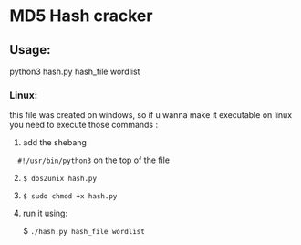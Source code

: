 # MD5 Hash cracker

## Usage:
 python3 hash.py hash_file wordlist 

### Linux:
this file was created on windows, so if u wanna make  it executable on linux you need to execute those commands :

1) add the shebang

```   #!/usr/bin/python3 ```
   on the top of the file

2) ``` $ dos2unix hash.py ```

3) ``` $ sudo chmod +x hash.py ```

4) run it using:

   $ ``` ./hash.py hash_file wordlist ```
